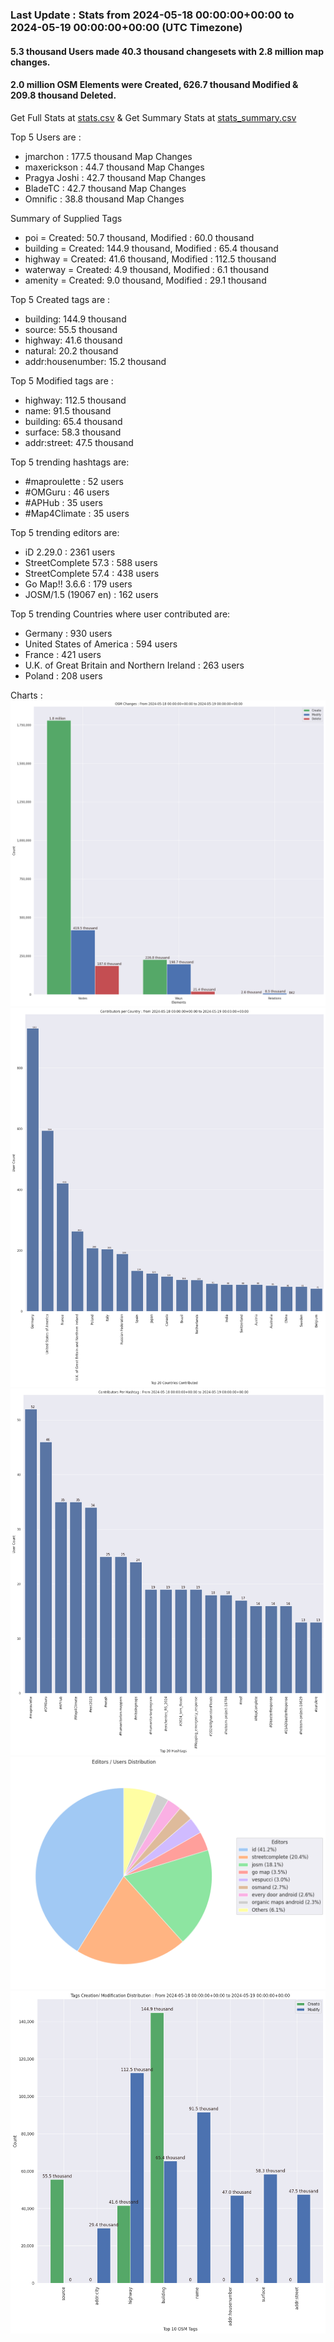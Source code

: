 ### Last Update : Stats from 2024-05-18 00:00:00+00:00 to 2024-05-19 00:00:00+00:00 (UTC Timezone)

#### 5.3 thousand Users made 40.3 thousand changesets with 2.8 million map changes.
#### 2.0 million OSM Elements were Created, 626.7 thousand Modified & 209.8 thousand Deleted.
Get Full Stats at [stats.csv](/stats/Global/Daily/stats.csv)
 & Get Summary Stats at [stats_summary.csv](/stats/Global/Daily/stats_summary.csv)

Top 5 Users are : 
- jmarchon : 177.5 thousand Map Changes
- maxerickson : 44.7 thousand Map Changes
- Pragya Joshi : 42.7 thousand Map Changes
- BladeTC : 42.7 thousand Map Changes
- Omnific : 38.8 thousand Map Changes

Summary of Supplied Tags
- poi = Created: 50.7 thousand, Modified : 60.0 thousand
- building = Created: 144.9 thousand, Modified : 65.4 thousand
- highway = Created: 41.6 thousand, Modified : 112.5 thousand
- waterway = Created: 4.9 thousand, Modified : 6.1 thousand
- amenity = Created: 9.0 thousand, Modified : 29.1 thousand


Top 5 Created tags are :
- building: 144.9 thousand
- source: 55.5 thousand
- highway: 41.6 thousand
- natural: 20.2 thousand
- addr:housenumber: 15.2 thousand


Top 5 Modified tags are :
- highway: 112.5 thousand
- name: 91.5 thousand
- building: 65.4 thousand
- surface: 58.3 thousand
- addr:street: 47.5 thousand


Top 5 trending hashtags are:
- #maproulette : 52 users
- #OMGuru : 46 users
- #APHub : 35 users
- #Map4Climate : 35 users


Top 5 trending editors are:
- iD 2.29.0 : 2361 users
- StreetComplete 57.3 : 588 users
- StreetComplete 57.4 : 438 users
- Go Map!! 3.6.6 : 179 users
- JOSM/1.5 (19067 en) : 162 users


Top 5 trending Countries where user contributed are:
- Germany : 930 users
- United States of America : 594 users
- France : 421 users
- U.K. of Great Britain and Northern Ireland : 263 users
- Poland : 208 users


 Charts : 
![Alt text](./stats_osm_changes.png) 
![Alt text](./stats_users_per_country.png) 
![Alt text](./stats_users_per_hashtag.png) 
![Alt text](./stats_editors_pie_chart.png) 
![Alt text](./stats_tags.png) 
